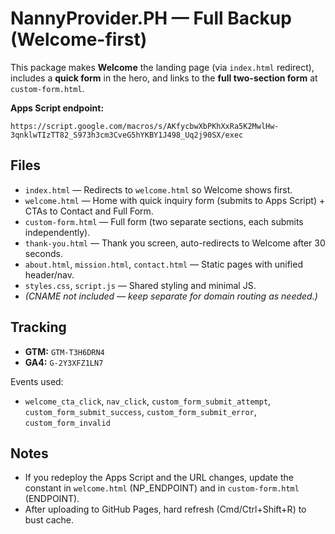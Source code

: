 # NannyProvider.PH — Full Backup (Welcome-first)

This package makes **Welcome** the landing page (via `index.html` redirect), includes a **quick form** in the hero, and links to the **full two-section form** at `custom-form.html`.

**Apps Script endpoint:**  
```
https://script.google.com/macros/s/AKfycbwXbPKhXxRa5K2MwlHw-3qnklwTIzTT82_S973h3cm3CveG5hYKBY1J498_Uq2j90SX/exec
```

## Files
- `index.html` — Redirects to `welcome.html` so Welcome shows first.
- `welcome.html` — Home with quick inquiry form (submits to Apps Script) + CTAs to Contact and Full Form.
- `custom-form.html` — Full form (two separate sections, each submits independently).
- `thank-you.html` — Thank you screen, auto-redirects to Welcome after 30 seconds.
- `about.html`, `mission.html`, `contact.html` — Static pages with unified header/nav.
- `styles.css`, `script.js` — Shared styling and minimal JS.
- *(CNAME not included — keep separate for domain routing as needed.)*

## Tracking
- **GTM:** `GTM-T3H6DRN4`
- **GA4:** `G-2Y3XFZ1LN7`

Events used:
- `welcome_cta_click`, `nav_click`, `custom_form_submit_attempt`, `custom_form_submit_success`, `custom_form_submit_error`, `custom_form_invalid`

## Notes
- If you redeploy the Apps Script and the URL changes, update the constant in `welcome.html` (NP_ENDPOINT) and in `custom-form.html` (ENDPOINT).
- After uploading to GitHub Pages, hard refresh (Cmd/Ctrl+Shift+R) to bust cache.
